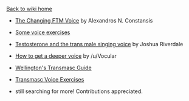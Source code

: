 [Back to wiki home](w/transvoice/index)
  
* [The Changing FTM Voice](http://www.radical-musicology.org.uk/2008/Constansis.htm) by Alexandros N. Constansis   
  
* [Some voice exercises](http://www.radical-musicology.org.uk/2008/constansisped.pdf)  
  
* [Testosterone and the trans male singing voice](http://transguys.com/features/testosterone-ftm-singing) by Joshua Riverdale  

* [How to get a deeper voice](https://vocularapp.com/how-to-get-deeper-voice/) by /u/Vocular

* [Wellington's Transmasc Guide](https://docs.google.com/document/d/1LPNNFOS1JhY2iViHWmInycE3BtPXWMtjMiZdCviFucg/view)

* [Transmasc Voice Exercises](https://drive.google.com/file/d/19nTRbkULGHhkEFlivp3gPEUVbR_gHoC8/view)
  
* still searching for more! Contributions appreciated.